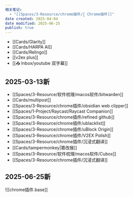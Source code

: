 ```yaml
---
相关笔记:
  - "[[Spaces/3-Resource/chrome插件/∑ Chrome插件]]"
date created: 2025-04-04
date modified: 2025-06-25
publish: true
---
```


- [[Cards/Glarity]]
- [[Cards/HARPA AI]]
- [[Cards/Relingo]]
- [[v2ex plus]]
- [[📥 Inbox/youtube 双字幕]]

## 2025-03-13新

- [[Spaces/3-Resource/软件梳理/macos软件/bitwarden]]
- [[Cards/multipost]]
- [[Spaces/3-Resource/chrome插件/obsidian web clipper]]
- [[Spaces/1-Project/Raycast/Raycast Companion]]
- [[Spaces/3-Resource/chrome插件/refined github]]
- [[Spaces/3-Resource/chrome插件/ublacklist]]
- [[Spaces/3-Resource/chrome插件/uBlock Origin]]
- [[Spaces/3-Resource/chrome插件/V2EX Polish]]
- [[Spaces/3-Resource/chrome插件/沉浸式翻译]]
- [[Cards/tampermonkey\|篡改猴]]
- [[Spaces/3-Resource/软件梳理/macos软件/Cubox]]
- [[Spaces/3-Resource/chrome插件/沉浸式翻译]]

## 2025-06-25新

![[chrome插件.base]]
